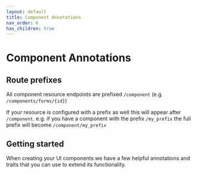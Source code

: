 ```yaml
---
layout: default
title: Component Annotations
nav_order: 6
has_children: true
---
```

# Component Annotations

## Route prefixes

All component resource endpoints are prefixed `/component` (e.g. `/components/forms/{id}`)

If your resource is configured with a prefix as well this will appear after `/component`. e.g. if you have a component with the prefix `/my_prefix` the full prefix will become `/component/my_prefix`

## Getting started

When creating your UI components we have a few helpful annotations and traits that you can use to extend its functionality.
